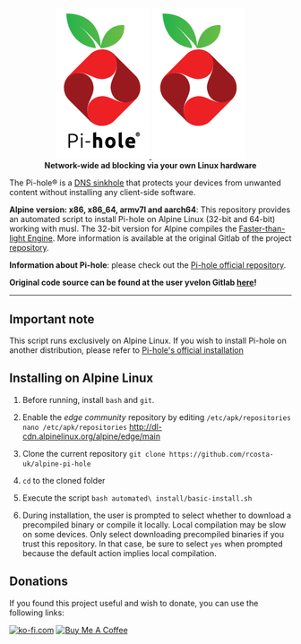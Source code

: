 <!-- markdownlint-configure-file { "MD004": { "style": "consistent" } } -->
<!-- markdownlint-disable MD033 -->
#

<p align="center">
    <a href="https://pi-hole.net/#gh-light-mode-only">
        <img src="https://github.com/pi-hole/graphics/blob/master/Vortex/Vortex_Vertical_wordmark_lightmode.png?raw=true)" alt="Pi-hole">
    </a>
        <a href="https://pi-hole.net/#gh-dark-mode-only">
        <img src="https://github.com/pi-hole/graphics/blob/master/Vortex/Vortex_Vertical_wordmark_darkmode.png?raw=true" alt="Pi-hole">
    </a>
    <br>
    <strong>Network-wide ad blocking via your own Linux hardware</strong>
</p>
<!-- markdownlint-enable MD033 -->

The Pi-hole® is a [DNS sinkhole](https://en.wikipedia.org/wiki/DNS_Sinkhole) that protects your devices from unwanted content without installing any client-side software.

  **Alpine version: x86, x86_64, armv7l and aarch64**: This repository provides an automated script to install Pi-hole on Alpine Linux (32-bit and 64-bit) working with musl.
   The 32-bit version for Alpine compiles the [Faster-than-light Engine](https://github.com/pi-hole/ftl).
   More information is available at the original Gitlab of the project [repository](https://gitlab.com/yvelon/pihole-FTL-alpine).

   **Information about Pi-hole**: please check out the [Pi-hole official repository](https://github.com/pi-hole/pi-hole).

   **Original code source can be found at the user yvelon Gitlab [here](https://gitlab.com/yvelon/pi-hole)!**

-----
## Important note

This script runs exclusively on Alpine Linux.
If you wish to install Pi-hole on another distribution, please refer to [Pi-hole's official installation](https://github.com/pi-hole/pi-hole)

## Installing on Alpine Linux

1. Before running, install `bash` and `git`.
2. Enable the _edge_ _community_ repository by editing `/etc/apk/repositories`
`nano /etc/apk/repositories`
http://dl-cdn.alpinelinux.org/alpine/edge/main

4. Clone the current repository
`git clone https://github.com/rcosta-uk/alpine-pi-hole`
5. `cd` to the cloned folder
6. Execute the script `bash automated\ install/basic-install.sh`
7. During installation, the user is prompted to select whether to download a precompiled binary or compile it locally.
    Local compilation may be slow on some devices.
    Only select downloading precompiled binaries if you trust this repository.
    In that case, be sure to select `yes` when prompted because the default action implies local compilation.

## Donations
If you found this project useful and wish to donate, you can use the following links:

<a href='https://ko-fi.com/rcostauk' target='_blank'><img height='36' style='border:0px;height:36px;' src='https://storage.ko-fi.com/cdn/kofi2.png?v=3' border='0' alt='ko-fi.com' /></a>  <a href="https://www.buymeacoffee.com/rcosta.uk" target="_blank"><img src="https://cdn.buymeacoffee.com/buttons/v2/default-yellow.png" alt="Buy Me A Coffee" style="height: 36px !important;" ></a> 

